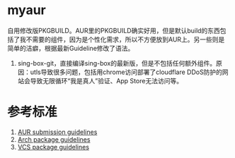 # myaur

自用修改版PKGBUILD。AUR里的PKGBUILD确实好用，但是默认build的东西包括了我不需要的组件，因为是个性化需求，所以不方便放到AUR上。另一些则是简单的洁癖，根据最新Guideline修改了语法。

1. sing-box-git，直接编译sing-box的最新版，但是不包括任何额外组件。原因：utls导致很多问题，包括用chrome访问部署了cloudflare DDoS防护的网站会导致无限循环“我是真人”验证、App Store无法访问等。

# 参考标准

1. [AUR submission guidelines](https://wiki.archlinux.org/title/AUR_submission_guidelines)
1. [Arch package guidelines](https://wiki.archlinux.org/title/Arch_package_guidelines)
1. [VCS package guidelines](https://wiki.archlinux.org/title/VCS_package_guidelines)